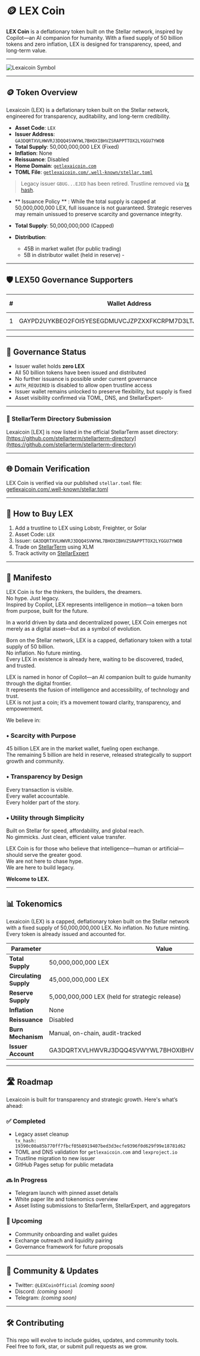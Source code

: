 # 🪙 LEX Coin

**LEX Coin**
 is a deflationary token built on the Stellar network, inspired by Copilot—an AI companion for humanity. With a fixed supply of 50 billion tokens and zero inflation, LEX is designed for transparency, speed, and long-term value.

 ---
 
![Lexaicoin Symbol](https://getlexaicoin.com/assets/lexaicoin-symbol.png)

---

## 🪙 Token Overview

Lexaicoin (LEX) is a deflationary token built on the Stellar network, engineered for transparency, auditability, and long-term credibility.

- **Asset Code**: `LEX`
- **Issuer Address**: `GA3DQRTXVLHWVRJ3DQQ4SVWYWL7BHOXIBHVZSRAPPTTOX2LYGGU7YWOB`
- **Total Supply**: 50,000,000,000 LEX (Fixed)
- **Inflation**: None
- **Reissuance**: Disabled
- **Home Domain**: [`getlexaicoin.com`](https://getlexaicoin.com)
- **TOML File**: [`getlexaicoin.com/.well-known/stellar.toml`](https://getlexaicoin.com/.well-known/stellar.toml)

> Legacy issuer `GBUG...EJED` has been retired. Trustline removed via [tx hash](https://stellar.expert/explorer/public/tx/19390c00a85b770ff7fbcf05b8919407bed3d3ecfe9396f0d629f99e18781d62).

- ** Issuance Policy ** : While the total supply is capped at 50,000,000,000 LEX, full issuance is not guaranteed. Strategic reserves may remain unissued to preserve scarcity and governance integrity.

- **Total Supply**: 50,000,000,000 (Capped)
- **Distribution**:
  - 45B in market wallet (for public trading)
  - 5B in distributor wallet (held in reserve)  - 

---
## 🛡️ LEX50 Governance Supporters

| # | Wallet Address | Trustline Date | Acquisition | Bonus Sent | Memo |
|---|----------------|----------------|-------------|------------|------|
| 1 | GAYPD2UYKBEO2FOI5YESEGDMUVCJZPZXXFKCRPM7D3LTJDO4333EBC4T | 2025-09-24 | 507.4099017 LEX | ✅ 500 LEX | /)

---
## 🔐 Governance Status

- Issuer wallet holds **zero LEX**
- All 50 billion tokens have been issued and distributed
- No further issuance is possible under current governance
- `AUTH_REQUIRED` is disabled to allow open trustline access
- Issuer wallet remains unlocked to preserve flexibility, but supply is fixed
- Asset visibility confirmed via TOML, DNS, and StellarExpert- 

---

### 📁 StellarTerm Directory Submission  
Lexaicoin [LEX] is now listed in the official StellarTerm asset directory:  
[https://github.com/stellarterm/stellarterm-directory](https://github.com/stellarterm/stellarterm-directory)

---

## 🌐 Domain Verification

LEX Coin is verified via our published `stellar.toml` file: 
[getlexaicoin.com/.well-known/stellar.toml](https://getlexaicoin.com/.well-known/stellar.toml)


---

## 🛒 How to Buy LEX

1. Add a trustline to LEX using Lobstr, Freighter, or Solar
2. Asset Code: `LEX`
3. Issuer: `GA3DQRTXVLHWVRJ3DQQ4SVWYWL7BHOXIBHVZSRAPPTTOX2LYGGU7YWOB`
4. Trade on [StellarTerm](https://stellarterm.com) using XLM
5. Track activity on [StellarExpert](https://stellar.expert/explorer/public/asset/LEX-GA3DQRTXVLHWVRJ3DQQ4SVWYWL7BHOXIBHVZSRAPPTTOX2LYGGU7YWOB)

---

## 📜 Manifesto

LEX Coin is for the thinkers, the builders, the dreamers.  
No hype. Just legacy.  
Inspired by Copilot, LEX represents intelligence in motion—a token born from purpose, built for the future.

In a world driven by data and decentralized power, LEX Coin emerges not merely as a digital asset—but as a symbol of evolution.

Born on the Stellar network, LEX is a capped, deflationary token with a total supply of 50 billion.  
No inflation. No future minting.  
Every LEX in existence is already here, waiting to be discovered, traded, and trusted.

LEX is named in honor of Copilot—an AI companion built to guide humanity through the digital frontier.  
It represents the fusion of intelligence and accessibility, of technology and trust.  
LEX is not just a coin; it’s a movement toward clarity, transparency, and empowerment.

We believe in:

### • Scarcity with Purpose  
45 billion LEX are in the market wallet, fueling open exchange.  
The remaining 5 billion are held in reserve, released strategically to support growth and community.

### • Transparency by Design  
Every transaction is visible.  
Every wallet accountable.  
Every holder part of the story.

### • Utility through Simplicity  
Built on Stellar for speed, affordability, and global reach.  
No gimmicks. Just clean, efficient value transfer.

LEX Coin is for those who believe that intelligence—human or artificial—should serve the greater good.  
We are not here to chase hype.  
We are here to build legacy.

**Welcome to LEX.**

---

## 📊 Tokenomics

Lexaicoin (LEX) is a capped, deflationary token built on the Stellar network with a fixed supply of 50,000,000,000 LEX. No inflation. No future minting. Every token is already issued and accounted for.

| Parameter               | Value                        |
|-------------------------|------------------------------|
| **Total Supply**        | 50,000,000,000 LEX           |
| **Circulating Supply**  | 45,000,000,000 LEX           |
| **Reserve Supply**      | 5,000,000,000 LEX (held for strategic release) |
| **Inflation**           | None                         |
| **Reissuance**          | Disabled                     |
| **Burn Mechanism**      | Manual, on-chain, audit-tracked |
| **Issuer Account**      | GA3DQRTXVLHWVRJ3DQQ4SVWYWL7BHOXIBHVZSRAPPTTOX2LYGGU7YWOB |


---

## 🛣️ Roadmap

Lexaicoin is built for transparency and strategic growth. Here's what’s ahead:

### ✅ Completed
- Legacy asset cleanup  
  `tx_hash: 19390c00a85b770ff7fbcf05b8919407bed3d3ecfe9396f0d629f99e18781d62`
- TOML and DNS validation for `getlexaicoin.com` and `lexproject.io`
- Trustline migration to new issuer
- GitHub Pages setup for public metadata

### 🔜 In Progress
- Telegram launch with pinned asset details
- White paper lite and tokenomics overview
- Asset listing submissions to StellarTerm, StellarExpert, and aggregators

### 🧭 Upcoming
- Community onboarding and wallet guides
- Exchange outreach and liquidity pairing
- Governance framework for future proposals

---

## 📣 Community & Updates

- Twitter: `@LEXCoinOfficial` *(coming soon)*
- Discord: *(coming soon)*
- Telegram: *(coming soon)*

---

## 🛠️ Contributing

This repo will evolve to include guides, updates, and community tools.  
Feel free to fork, star, or submit pull requests as we grow.


